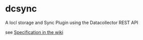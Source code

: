 # dcsync
A locl storage and Sync Plugin using the Datacollector REST API

see [Specification in the wiki](https://github.com/atkjumedia/dcsync/wiki/Plugin-Specification)

